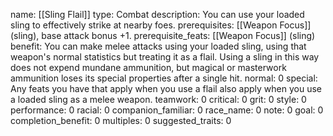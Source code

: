 name: [[Sling Flail]]
type: Combat
description: You can use your loaded sling to effectively strike at nearby foes.
prerequisites: [[Weapon Focus]] (sling), base attack bonus +1.
prerequisite_feats: [[Weapon Focus]] (sling)
benefit: You can make melee attacks using your loaded sling, using that weapon's normal statistics but treating it as a flail. Using a sling in this way does not expend mundane ammunition, but magical or masterwork ammunition loses its special properties after a single hit.
normal: 0
special: Any feats you have that apply when you use a flail also apply when you use a loaded sling as a melee weapon.
teamwork: 0
critical: 0
grit: 0
style: 0
performance: 0
racial: 0
companion_familiar: 0
race_name: 0
note: 0
goal: 0
completion_benefit: 0
multiples: 0
suggested_traits: 0
